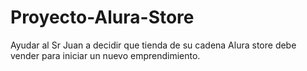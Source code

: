 # Proyecto-Alura-Store
Ayudar al Sr Juan a decidir que tienda de su cadena Alura store debe vender para iniciar un nuevo emprendimiento.
